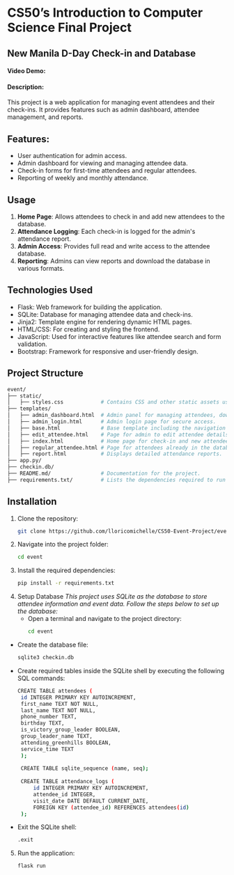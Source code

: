 # CS50’s Introduction to Computer Science Final Project 

## New Manila D-Day Check-in and Database
#### Video Demo: <URL HERE>
#### Description: 
This project is a web application for managing event attendees and their check-ins. It provides features such as admin dashboard, attendee management, and reports.

## Features:
- User authentication for admin access.
- Admin dashboard for viewing and managing attendee data.
- Check-in forms for first-time attendees and regular attendees.
- Reporting of weekly and monthly attendance.

## Usage
1. **Home Page**: Allows attendees to check in and add new attendees to the database.
2. **Attendance Logging**: Each check-in is logged for the admin's attendance report.
3. **Admin Access**: Provides full read and write access to the attendee database.
4. **Reporting**: Admins can view reports and download the database in various formats.

## Technologies Used
- Flask: Web framework for building the application.
- SQLite: Database for managing attendee data and check-ins.
- Jinja2: Template engine for rendering dynamic HTML pages.
- HTML/CSS: For creating and styling the frontend.
- JavaScript: Used for interactive features like attendee search and form validation.
- Bootstrap: Framework for responsive and user-friendly design.

## Project Structure
   ```bash
   event/  
   ├── static/  
   │   ├── styles.css            # Contains CSS and other static assets used for styling and enhanced visual presentation of the application.  
   ├── templates/  
   │   ├── admin_dashboard.html  # Admin panel for managing attendees, downloading database as Excel, and viewing reports.  
   │   ├── admin_login.html      # Admin login page for secure access.  
   │   ├── base.html             # Base template including the navigation bar for the entire application.  
   │   ├── edit_attendee.html    # Page for admin to edit attendee details.  
   │   ├── index.html            # Home page for check-in and new attendee addition.  
   │   ├── regular_attendee.html # Page for attendees already in the database to check-in.  
   │   ├── report.html           # Displays detailed attendance reports.  
   ├── app.py/  
   ├── checkin.db/  
   ├── README.md/                # Documentation for the project.  
   ├── requirements.txt/         # Lists the dependencies required to run the application.
   ```

## Installation
1. Clone the repository:
   ```bash
   git clone https://github.com/lloricomichelle/CS50-Event-Project/event.git

2. Navigate into the project folder:
   ```bash
   cd event

3. Install the required dependencies:
   ```bash
   pip install -r requirements.txt
   
4. Setup Database
   *This project uses SQLite as the database to store attendee information and event data. Follow the steps below to set up the database:*
   - Open a terminal and navigate to the project directory:
     ```bash
     cd event
     
  - Create the database file:
     ```bash
     sqlite3 checkin.db
     
  - Create required tables inside the SQLite shell by executing the following SQL commands:
     ```bash
     CREATE TABLE attendees (
      id INTEGER PRIMARY KEY AUTOINCREMENT,
      first_name TEXT NOT NULL,
      last_name TEXT NOT NULL,
      phone_number TEXT,
      birthday TEXT,
      is_victory_group_leader BOOLEAN,
      group_leader_name TEXT,
      attending_greenhills BOOLEAN,
      service_time TEXT
      );
  
      CREATE TABLE sqlite_sequence (name, seq);
      
      CREATE TABLE attendance_logs (
          id INTEGER PRIMARY KEY AUTOINCREMENT,
          attendee_id INTEGER,
          visit_date DATE DEFAULT CURRENT_DATE,
          FOREIGN KEY (attendee_id) REFERENCES attendees(id)
      );
     
   - Exit the SQLite shell:
     ```bash
     .exit

5. Run the application:
   ```bash
   flask run






